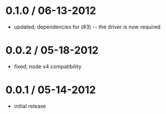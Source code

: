 0.1.0 / 06-13-2012
==================

  * updated; dependencies for (#3) -- the driver is now required

0.0.2 / 05-18-2012
==================

  * fixed; node v4 compatibility

0.0.1 / 05-14-2012
==================

  * initial release

